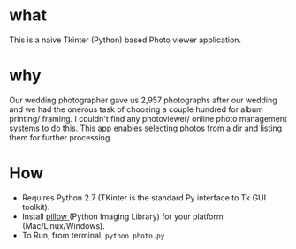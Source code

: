 # what

This is a naive Tkinter (Python) based Photo viewer application. 

# why
Our wedding photographer gave us 2,957 photographs after our wedding and we had the onerous task of choosing a couple hundred for album printing/ framing. I couldn't find any photoviewer/ online photo management systems to do this. 
This app enables selecting photos from a dir and listing them for further processing. 

# How
* Requires Python 2.7 (TKinter is the standard Py interface to Tk GUI toolkit).
* Install <a href="http://pillow.readthedocs.io/en/3.4.x/installation.html#windows-installation"> pillow </a> (Python Imaging Library) for your platform (Mac/Linux/Windows). 
* To Run, from terminal: `python photo.py`
